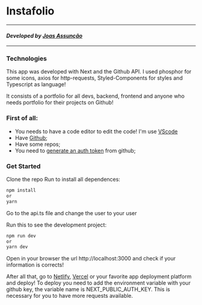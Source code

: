 # Instafolio

---

#### _Developed by [Joas Assunção](https://linkedin.com/in/Joas-Assuncao)_

---

### Technologies

This app was developed with Next and the Github API. I used phosphor for some icons, axios for http-requests, Styled-Components for styles and Typescript as language!

It consists of a portfolio for all devs, backend, frontend and anyone who needs portfolio for their projects on Github!

### First of all:

- You needs to have a code editor to edit the code! I'm use [VScode](https://code.visualstudio.com/)
- Have [Github](https://github.com);
- Have some repos;
- You need to [generate an auth token](https://github.com/settings/tokens) from github;

### Get Started

Clone the repo
Run to install all dependences:

```sh
npm install
or
yarn
```

Go to the api.ts file and change the user to your user

Run this to see the development project:

```sh
npm run dev
or
yarn dev
```

Open in your browser the url http://localhost:3000 and check if your information is corrects!

After all that, go to [Netlify](https://www.netlify.com/), [Vercel](https://vercel.com/dashboard) or your favorite app deployment platform and deploy! To deploy you need to add the environment variable with your github key, the variable name is NEXT_PUBLIC_AUTH_KEY. This is necessary for you to have more requests available.
